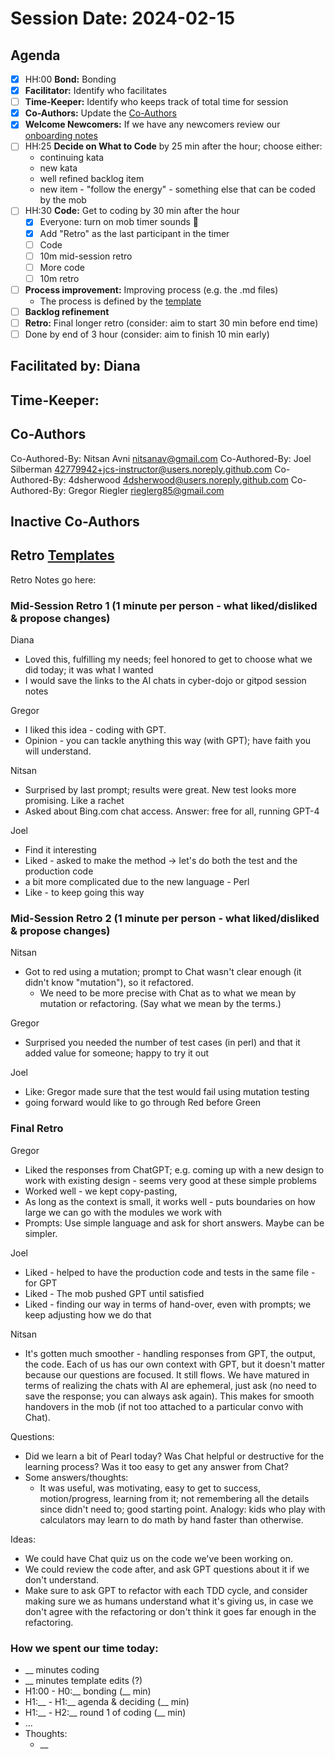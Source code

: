 # Session Date: 2024-02-15

## Agenda

- [x] HH:00 **Bond:** Bonding
- [x] **Facilitator:** Identify who facilitates
- [ ] **Time-Keeper:** Identify who keeps track of total time for session
- [x] **Co-Authors:** Update the [Co-Authors](#co-authors) 
- [x] **Welcome Newcomers:** If we have any newcomers review our [onboarding notes](../docs/onboarding-notes.md)
- [ ] HH:25 **Decide on What to Code** by 25 min after the hour; choose either:
    - continuing kata 
    - new kata
    - well refined backlog item
    - new item - "follow the energy" - something else that can be coded by the mob 
- [ ] HH:30 **Code:** Get to coding by 30 min after the hour 
  - [x] Everyone: turn on mob timer sounds 📣
  - [x] Add "Retro" as the last participant in the timer
  - [ ] Code
  - [ ] 10m mid-session retro
  - [ ] More code
  - [ ] 10m retro
- [ ] **Process improvement:** Improving process (e.g. the .md files)
  - The process is defined by the [template](./session-notes-YYYY-MM-DD.md)
- [ ] **Backlog refinement**
- [ ] **Retro:** Final longer retro (consider: aim to start 30 min before end time)
- [ ] Done by end of 3 hour (consider: aim to finish 10 min early)

## Facilitated by: Diana

## Time-Keeper:

## Co-Authors
Co-Authored-By: Nitsan Avni <nitsanav@gmail.com>
Co-Authored-By: Joel Silberman <42779942+jcs-instructor@users.noreply.github.com>
Co-Authored-By: 4dsherwood <4dsherwood@users.noreply.github.com>
Co-Authored-By: Gregor Riegler <rieglerg85@gmail.com>

## Inactive Co-Authors

## Retro [Templates](../docs/retro-templates.md)

Retro Notes go here:

### Mid-Session Retro 1 (1 minute per person - what liked/disliked & propose changes)

Diana
- Loved this, fulfilling my needs; feel honored to get to choose what we did today; it was what I wanted
- I would save the links to the AI chats in cyber-dojo or gitpod session notes

Gregor
- I liked this idea - coding with GPT.
- Opinion - you can tackle anything this way (with GPT); have faith you will understand.

Nitsan
- Surprised by last prompt; results were great. New test looks more promising. Like a rachet
- Asked about Bing.com chat access. Answer: free for all, running GPT-4

Joel
- Find it interesting
- Liked - asked to make the method -> let's do both the test and the production code
- a bit more complicated due to the new language - Perl
- Like - to keep going this way

### Mid-Session Retro 2 (1 minute per person - what liked/disliked & propose changes)

Nitsan
- Got to red using a mutation; prompt to Chat wasn't clear enough (it didn't know "mutation"), so it refactored. 
  - We need to be more precise with Chat as to what we mean by mutation or refactoring. (Say what we mean by the terms.)

Gregor
- Surprised you needed the number of test cases (in perl) and that it added value for someone; happy to try it out

Joel
- Like: Gregor made sure that the test would fail using mutation testing
- going forward would like to go through Red before Green

### Final Retro

Gregor
- Liked the responses from ChatGPT; e.g. coming up with a new design to work with existing design - seems very good at these simple problems
- Worked well - we kept copy-pasting, 
- As long as the context is small, it works well - puts boundaries on how large we can go with the modules we work with
- Prompts: Use simple language and ask for short answers. Maybe can be simpler.

Joel
- Liked - helped to have the production code and tests in the same file - for GPT
- Liked - The mob pushed GPT until satisfied
- Liked - finding our way in terms of hand-over, even with prompts; we keep adjusting how we do that

Nitsan
- It's gotten much smoother - handling responses from GPT, the output, the code. Each of us has our own context with GPT, but it doesn't matter because our questions are focused. It still flows. We have matured in terms of realizing the chats with AI are ephemeral, just ask (no need to save the response; you can always ask again). This makes for smooth handovers in the mob (if not too attached to a particular convo with Chat).

Questions:
- Did we learn a bit of Pearl today? Was Chat helpful or destructive for the learning process? Was it too easy to get any answer from Chat?
- Some answers/thoughts: 
  - It was useful, was motivating, easy to get to success, motion/progress, learning from it; not remembering all the details since didn't need to; good starting point. Analogy: kids who play with calculators may learn to do math by hand faster than otherwise.

Ideas:
- We could have Chat quiz us on the code we've been working on.
- We could review the code after, and ask GPT questions about it if we don't understand.
- Make sure to ask GPT to refactor with each TDD cycle, and consider making sure we as humans understand what it's giving us, in case we don't agree with the refactoring or don't think it goes far enough in the refactoring.

### How we spent our time today:
- __ minutes coding
- __ minutes template edits (?)
- H1:00 - H0:__ bonding            (__ min)
- H1:__ - H1:__ agenda & deciding  (__ min)
- H1:__ - H2:__ round 1 of coding  (__ min)
- ...
- Thoughts:
  - __
